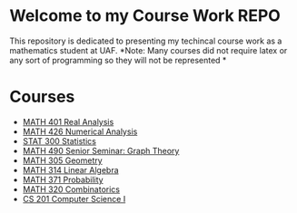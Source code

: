 # Welcome to my Course Work REPO

This repository is dedicated to presenting my techincal course work as a mathematics student at UAF.
*Note: Many courses did not require latex or any sort of programming so they will not be represented *

 


# Courses
 - [MATH 401 Real Analysis](https://github.com/StefanoFochesatto/MATH-401)
 - [MATH 426 Numerical Analysis](https://github.com/StefanoFochesatto/MATH-426)
 - [STAT 300 Statistics](https://github.com/StefanoFochesatto/STAT-300)
 - [MATH 490 Senior Seminar: Graph Theory](https://github.com/StefanoFochesatto/MATH-490)
 - [MATH 305 Geometry](https://github.com/StefanoFochesatto/MATH-305)
 - [MATH 314 Linear Algebra](https://github.com/StefanoFochesatto/MATH-314)
 - [MATH 371 Probability](https://github.com/StefanoFochesatto/MATH-371)
 - [MATH 320 Combinatorics](https://github.com/StefanoFochesatto/MATH-320)
 - [CS 201 Computer Science I](https://github.com/StefanoFochesatto/CS-201)
